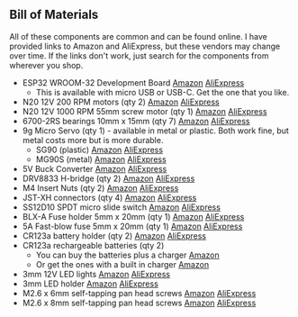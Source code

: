 <h2>Bill of Materials</h2>

All of these components are common and can be found online.  I have provided links to Amazon and AliExpress, but these vendors may change over time.
If the links don't work, just search for the components from wherever you shop.

* ESP32 WROOM-32 Development Board [Amazon](https://www.amazon.com/dp/B08D5ZD528) [AliExpress](https://www.aliexpress.us/item/3256805767190776.html)
    * This is available with micro USB or USB-C.  Get the one that you like.
* N20 12V 200 RPM motors (qty 2) [Amazon](https://www.amazon.com/gp/product/B0B8DB6NC8) [AliExpress](https://www.aliexpress.us/item/3256806632632389.html)
* N20 12V 1000 RPM 55mm screw motor (qty 1) [Amazon](https://www.amazon.com/gp/product/B0DGSZRN4X) [AliExpress](https://www.aliexpress.us/item/3256805083153738.html)
* 6700-2RS bearings 10mm x 15mm (qty 7) [Amazon](https://www.amazon.com/gp/product/B0CR68JXGD) [AliExpress](https://www.aliexpress.us/item/3256807096786782.html)
* 9g Micro Servo (qty 1) - available in metal or plastic.  Both work fine, but metal costs more but is more durable.
    *  SG90 (plastic) [Amazon](https://www.amazon.com/dp/B07Q6JGWNV) [AliExpress](https://www.aliexpress.us/item/3256806097043668.html)
    *  MG90S (metal) [Amazon](https://www.amazon.com/dp/B09BV5D7MD) [AliExpress](https://www.aliexpress.us/item/3256807333354770.html)
* 5V Buck Converter [Amazon](https://www.amazon.com/dp/B0DGPZ91BD) [AliExpress](https://www.aliexpress.us/item/3256807692095306.html)
* DRV8833 H-bridge (qty 2) [Amazon](https://www.amazon.com/dp/B0DB8CX8LK) [AliExpress](https://www.aliexpress.us/item/3256806096142480.html)
* M4 Insert Nuts (qty 2) [Amazon](https://www.amazon.com/dp/B07LBQGZ6F) [AliExpress](https://www.aliexpress.us/item/3256805885174058.html)
* JST-XH connectors (qty 4) [Amazon](https://www.amazon.com/dp/B0D6KSMK1Q) [AliExpress](https://www.aliexpress.us/item/2251832479273592.html)
* SS12D10 SPDT micro slide switch [Amazon](https://www.amazon.com/gp/product/B09R41P1JF) [AliExpress](https://www.aliexpress.us/item/2255800493933955.html)
* BLX-A Fuse holder 5mm x 20mm  (qty 1) [Amazon](https://www.amazon.com/dp/B093FK3GB1) [AliExpress](https://www.aliexpress.us/item/3256808172588255.html)
* 5A Fast-blow fuse 5mm x 20mm  (qty 1) [Amazon](https://www.amazon.com/dp/B07V5MYBL1) [AliExpress](https://www.aliexpress.us/item/3256803802728124.html)
* CR123a battery holder (qty 2) [Amazon](https://www.amazon.com/gp/product/B08RD1KQN3) [AliExpress](https://www.aliexpress.us/item/3256806203437629.html)
* CR123a rechargeable batteries (qty 2)
    * You can buy the batteries plus a charger [Amazon](https://www.amazon.com/dp/B0CF1SXDZ1)
    * Or get the ones with a built in charger [Amazon](https://www.amazon.com/dp/B0D3H7PBK8)
* 3mm 12V LED lights [Amazon](https://www.amazon.com/dp/B07T9KX9BP) [AliExpress](https://www.aliexpress.us/item/3256803264288460.html)
* 3mm LED holder [Amazon](https://www.amazon.com/dp/B07NRWLWCP) [AliExpress](https://www.aliexpress.us/item/3256803821521152.html)
* M2.6 x 6mm self-tapping pan head screws [Amazon](https://www.amazon.com/dp/B08QF455PJ) [AliExpress](https://www.aliexpress.us/item/3256806345826640.html)
* M2.6 x 8mm self-tapping pan head screws [Amazon](https://www.amazon.com/dp/B08QF455PJ) [AliExpress](https://www.aliexpress.us/item/3256806345826640.html)
